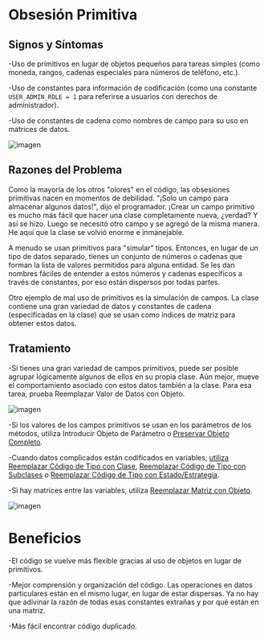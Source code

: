 
# Obsesión Primitiva

## Signos y Síntomas
-Uso de primitivos en lugar de objetos pequeños para tareas simples (como moneda, rangos, cadenas especiales para números de teléfono, etc.).

-Uso de constantes para información de codificación (como una constante `USER_ADMIN_ROLE = 1` para referirse a usuarios con derechos de administrador).

-Uso de constantes de cadena como nombres de campo para su uso en matrices de datos.

![imagen](https://refactoring.guru/images/refactoring/content/smells/primitive-obsession-01.png)

## Razones del Problema


Como la mayoría de los otros "olores" en el código, las obsesiones primitivas nacen en momentos de debilidad. "¡Solo un campo para almacenar algunos datos!", dijo el programador. ¡Crear un campo primitivo es mucho más fácil que hacer una clase completamente nueva, ¿verdad? Y así se hizo. Luego se necesitó otro campo y se agregó de la misma manera. He aquí que la clase se volvió enorme e inmanejable.

A menudo se usan primitivos para "simular" tipos. Entonces, en lugar de un tipo de datos separado, tienes un conjunto de números o cadenas que forman la lista de valores permitidos para alguna entidad. Se les dan nombres fáciles de entender a estos números y cadenas específicos a través de constantes, por eso están dispersos por todas partes.

Otro ejemplo de mal uso de primitivos es la simulación de campos. La clase contiene una gran variedad de datos y constantes de cadena (especificadas en la clase) que se usan como índices de matriz para obtener estos datos.

## Tratamiento

-Si tienes una gran variedad de campos primitivos, puede ser posible agrupar lógicamente algunos de ellos en su propia clase. Aún mejor, mueve el comportamiento asociado con estos datos también a la clase. Para esa tarea, prueba Reemplazar Valor de Datos con Objeto.

![imagen](https://refactoring.guru/images/refactoring/content/smells/primitive-obsession-01.png)

-Si los valores de los campos primitivos se usan en los parámetros de los métodos, utiliza Introducir Objeto de Parámetro o [Preservar Objeto Completo](https://github.com/IES-Rafael-Alberti/EDES-P4.3.1-Refactoring/blob/main/RefactoringPattern/PreserveWholeObject.md).

-Cuando datos complicados están codificados en variables, [utiliza Reemplazar Código de Tipo con Clase](https://github.com/IES-Rafael-Alberti/EDES-P4.3.1-Refactoring/blob/main/RefactoringPattern/ReplaceTypeCodeWithClass.md), [Reemplazar Código de Tipo con Subclases](https://github.com/IES-Rafael-Alberti/EDES-P4.3.1-Refactoring/blob/main/RefactoringPattern/ReplaceTypeCodewithClass.md) o [Reemplazar Código de Tipo con Estado/Estrategia](https://github.com/IES-Rafael-Alberti/EDES-P4.3.1-Refactoring/blob/main/ReplaceTypeCodeWithStateStrategy.md).

-Si hay matrices entre las variables, utiliza [Reemplazar Matriz con Objeto](https://github.com/IES-Rafael-Alberti/EDES-P4.3.1-Refactoring/blob/main/RefactoringPattern/ReplaceArrayWithObject.md).


![imagen](https://refactoring.guru/images/refactoring/content/smells/primitive-obsession-03.png)
# Beneficios

-El código se vuelve más flexible gracias al uso de objetos en lugar de primitivos.

-Mejor comprensión y organización del código. Las operaciones en datos particulares están en el mismo lugar, en lugar de estar dispersas. Ya no hay que adivinar la razón de todas esas constantes extrañas y por qué están en una matriz.

-Más fácil encontrar código duplicado.